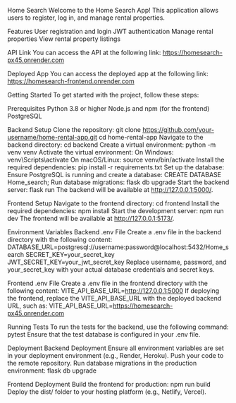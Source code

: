 Home Search
Welcome to the Home Search App! This application allows users to register, log in, and manage rental properties.

Features
User registration and login
JWT authentication
Manage rental properties
View rental property listings

API Link
You can access the API at the following link:
https://homesearch-px45.onrender.com

Deployed App
You can access the deployed app at the following link:
https://homesearch-frontend.onrender.com

Getting Started
To get started with the project, follow these steps:

Prerequisites
Python 3.8 or higher
Node.js and npm (for the frontend)
PostgreSQL

Backend Setup
Clone the repository: git clone https://github.com/your-username/home-rental-app.git cd home-rental-app
Navigate to the backend directory: cd backend
Create a virtual environment: python -m venv venv
Activate the virtual environment:
On Windows: venv\Scripts\activate
On macOS/Linux: source venv/bin/activate
Install the required dependencies: pip install -r requirements.txt
Set up the database:
Ensure PostgreSQL is running and create a database: CREATE DATABASE Home_search;
Run database migrations: flask db upgrade
Start the backend server: flask run
The backend will be available at http://127.0.0.1:5000/.

Frontend Setup
Navigate to the frontend directory: cd frontend
Install the required dependencies: npm install
Start the development server: npm run dev
The frontend will be available at http://127.0.0.1:5173/.

Environment Variables
Backend .env File
Create a .env file in the backend directory with the following content:
DATABASE_URL=postgresql://username:password@localhost:5432/Home_search
SECRET_KEY=your_secret_key
JWT_SECRET_KEY=your_jwt_secret_key
Replace username, password, and your_secret_key with your actual database credentials and secret keys.

Frontend .env File
Create a .env file in the frontend directory with the following content:
VITE_API_BASE_URL=http://127.0.0.1:5000
If deploying the frontend, replace the VITE_API_BASE_URL with the deployed backend URL, such as:
VITE_API_BASE_URL=https://homesearch-px45.onrender.com

Running Tests
To run the tests for the backend, use the following command:
pytest
Ensure that the test database is configured in your .env file.

Deployment
Backend Deployment
Ensure all environment variables are set in your deployment environment (e.g., Render, Heroku).
Push your code to the remote repository.
Run database migrations in the production environment:
flask db upgrade

Frontend Deployment
Build the frontend for production:
npm run build
Deploy the dist/ folder to your hosting platform (e.g., Netlify, Vercel).
